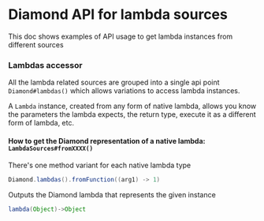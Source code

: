 # Diamond API for lambda sources
This doc shows examples of API usage to get lambda instances 
from different sources

### Lambdas accessor
All the lambda related sources are grouped into a single api point
`Diamond#lambdas()` which allows variations to access lambda instances.

A `Lambda` instance, created from any form of native lambda, allows you
know the parameters the lambda expects, the return type, execute it as
a different form of lambda, etc. 

#### How to get the Diamond representation of a native lambda: `LambdaSources#fromXXXX()`
There's one method variant for each native lambda type
```java
Diamond.lambdas().fromFunction((arg1) -> 1)
```
Outputs the Diamond lambda that represents the given instance
```java
lambda(Object)->Object
```

